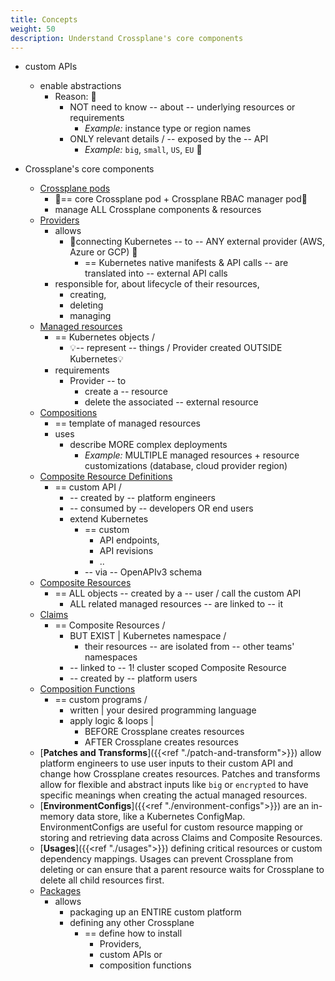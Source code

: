 ```yaml
---
title: Concepts
weight: 50
description: Understand Crossplane's core components
---
```


* custom APIs
  * enable abstractions
    * Reason: 🧠
      * NOT need to know -- about -- underlying resources or requirements
        * _Example:_ instance type or region names
      * ONLY relevant details / -- exposed by the -- API
        * _Example:_ `big`, `small`, `US`, `EU` 🧠

* Crossplane's core components
  * [Crossplane pods](./pods)
    * 👀== core Crossplane pod + Crossplane RBAC manager pod👀
    * manage ALL Crossplane components & resources
  * [Providers](./providers)
    * allows
      * 👀connecting Kubernetes -- to -- ANY external provider (AWS, Azure or GCP) 👀
        * == Kubernetes native manifests & API calls -- are translated into -- external API calls 
    * responsible for, about lifecycle of their resources,
      * creating,
      * deleting
      * managing 
  * [Managed resources](./managed-resources)
    * == Kubernetes objects / 
      * 💡-- represent -- things / Provider created OUTSIDE Kubernetes💡
    * requirements
      * Provider -- to 
        * create a -- resource
        * delete the associated -- external resource
  * [Compositions](./compositions)
    * == template of managed resources
    * uses
      * describe MORE complex deployments
        * _Example:_ MULTIPLE managed resources + resource customizations (database, cloud provider region)
  * [Composite Resource Definitions](./composite-resource-definitions)
    * == custom API /
      * -- created by -- platform engineers 
      * -- consumed by -- developers OR end users
      * extend Kubernetes
        * == custom
          * API endpoints,
          * API revisions
          * ..
        * -- via -- OpenAPIv3 schema 
  * [Composite Resources](./composite-resources)
    * == ALL objects -- created by a -- user / call the custom API
      * ALL related managed resources -- are linked to -- it
  * [Claims](./claims)
    * == Composite Resources / 
      * BUT EXIST | Kubernetes namespace /
        * their resources -- are isolated from -- other teams' namespaces 
      * -- linked to -- 1! cluster scoped Composite Resource
      * -- created by -- platform users
  * [Composition Functions](./composition-functions)
    * == custom programs /
      * written | your desired programming language 
      * apply logic & loops | 
        * BEFORE Crossplane creates resources
        * AFTER Crossplane creates resources
  * [**Patches and Transforms**]({{<ref "./patch-and-transform">}}) allow platform
    engineers to use user inputs to their custom API and change how Crossplane
    creates resources. Patches and transforms allow for flexible and
    abstract inputs like `big` or `encrypted` to have specific meanings when
    creating the actual managed resources.
  * [**EnvironmentConfigs**]({{<ref "./environment-configs">}}) are an in-memory
    data store, like a Kubernetes ConfigMap. EnvironmentConfigs are useful for
    custom resource mapping or storing and retrieving data across Claims and
    Composite Resources.
  * [**Usages**]({{<ref "./usages">}}) defining critical resources or custom
    dependency mappings. Usages can prevent Crossplane from deleting or can
    ensure that a parent resource waits for Crossplane to delete all child 
    resources first.
  * [Packages](./packages)
    * allows
      * packaging up an ENTIRE custom platform
      * defining any other Crossplane
        * == define how to install 
          * Providers,
          * custom APIs or
          * composition functions
